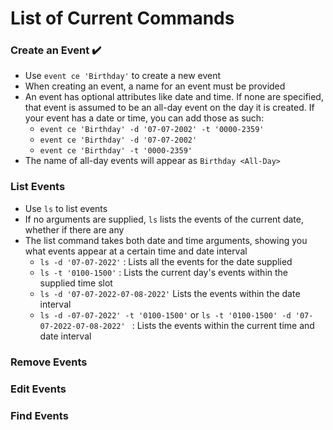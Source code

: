 # List of Current Commands

### Create an Event ✔️

- Use `event ce 'Birthday'` to create a new event
- When creating an event, a name for an event must be provided
- An event has optional attributes like date and time. If none are specified, that event is assumed to be an all-day event on the day it is created. If your event has a date or time, you can add those as such:
  - `event ce 'Birthday' -d '07-07-2002' -t '0000-2359'`
  - `event ce 'Birthday' -d '07-07-2002'`
  - `event ce 'Birthday' -t '0000-2359'`
- The name of all-day events will appear as `Birthday <All-Day>`

### List Events

- Use `ls` to list events
- If no arguments are supplied, `ls` lists the events of the current date, whether if there are any
- The list command takes both date and time arguments, showing you what events appear at a certain time and date interval
  - `ls -d '07-07-2022'` : Lists all the events for the date supplied
  - `ls -t '0100-1500'` : Lists the current day's events within the supplied time slot
  - `ls -d '07-07-2022-07-08-2022'` Lists the events within the date interval
  - `ls -d -07-07-2022' -t '0100-1500'` or `ls -t '0100-1500' -d '07-07-2022-07-08-2022' ` : Lists the events within the current time and date interval

### Remove Events

### Edit Events

### Find Events
